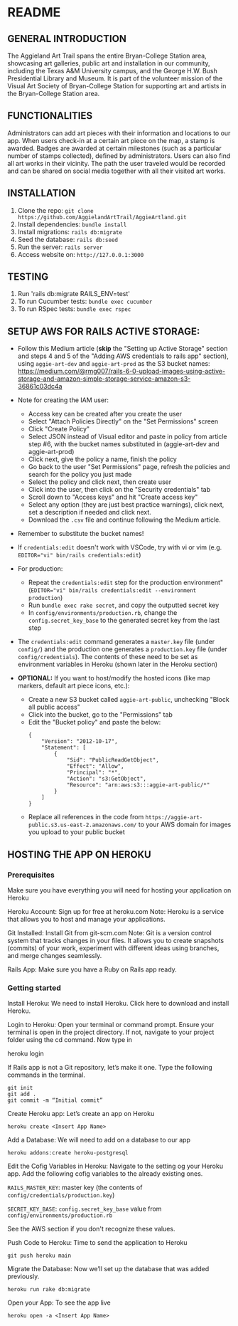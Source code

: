 # README

## GENERAL INTRODUCTION

The Aggieland Art Trail spans the entire Bryan-College Station area, showcasing art galleries, public art and installation in our community, including the Texas A&M University campus, and the George H.W. Bush Presidential Library and Museum. It is part of the volunteer mission of the Visual Art Society of Bryan-College Station for supporting art and artists in the Bryan-College Station area. 

## FUNCTIONALITIES

Administrators can add art pieces with their information and locations to our app. When users check-in at a certain art piece on the map, a stamp is awarded. Badges are awarded at certain milestones (such as a particular number of stamps collected), defined by administrators. Users can also find all art works in their vicinity. The path the user traveled would be recorded and can be shared on social media together with all their visited art works.

## INSTALLATION 
1. Clone the repo: ```git clone https://github.com/AggielandArtTrail/AggieArtland.git```
2. Install dependencies: `bundle install`
3. Install migrations: `rails db:migrate`
4. Seed the database: `rails db:seed`
5. Run the server: `rails server`
6. Access website on: `http://127.0.0.1:3000`

## TESTING
1. Run 'rails db:migrate RAILS_ENV=test'
2. To run Cucumber tests: `bundle exec cucumber`
3. To run RSpec tests: `bundle exec rspec`


## SETUP AWS FOR RAILS ACTIVE STORAGE:
   - Follow this Medium article (**skip** the "Setting up Active Storage" section and steps 4 and 5 of the "Adding AWS credentials to rails app" section), using 
`aggie-art-dev` and `aggie-art-prod` as the S3 bucket names: https://medium.com/@rmg007/rails-6-0-upload-images-using-active-storage-and-amazon-simple-storage-service-amazon-s3-36861c03dc4a
   
   - Note for creating the IAM user: 
     - Access key can be created after you create the user
     - Select "Attach Policies Directly" on the "Set Permissions" screen
     - Click "Create Policy"
     - Select JSON instead of Visual editor and paste in policy from article step #6, with the bucket names substituted in (aggie-art-dev and aggie-art-prod)
     - Click next, give the policy a name, finish the policy
     - Go back to the user "Set Permissions" page, refresh the policies and search for the policy you just made
     - Select the policy and click next, then create user
     - Click into the user, then click on the "Security credentials" tab
     - Scroll down to "Access keys" and hit "Create access key"
     - Select any option (they are just best practice warnings), click next, set a description if needed and click next.
     - Download the `.csv` file and continue following the Medium article.
   
   - Remember to substitute the bucket names! 
   - If `credentials:edit` doesn't work with VSCode, try with vi or vim (e.g. `EDITOR="vi" bin/rails credentials:edit`)
   - For production: 
     - Repeat the `credentials:edit` step for the production environment" (`EDITOR="vi" bin/rails credentials:edit --environment production`)
     - Run `bundle exec rake secret`, and copy the outputted secret key
     - In `config/environments/production.rb`, change the `config.secret_key_base` to the generated secret key from the last step
   - The `credentials:edit` command generates a `master.key` file (under `config/`) and the production one generates a `production.key` file (under `config/credentials`). The contents of these need to be set as environment variables in Heroku (shown later in the Heroku section)
   
   - **OPTIONAL:** If you want to host/modify the hosted icons (like map markers, default art piece icons, etc.): 
     - Create a new S3 bucket called `aggie-art-public`, unchecking "Block all public access" 
     - Click into the bucket, go to the "Permissions" tab
     - Edit the "Bucket policy" and paste the below:
       ```
       {
           "Version": "2012-10-17",
           "Statement": [
               {
                   "Sid": "PublicReadGetObject",
                   "Effect": "Allow",
                   "Principal": "*",
                   "Action": "s3:GetObject",
                   "Resource": "arn:aws:s3:::aggie-art-public/*"
               }
           ]
       }
       ```
     - Replace all references in the code from `https://aggie-art-public.s3.us-east-2.amazonaws.com/` to your AWS domain for images you upload to your public bucket


## HOSTING THE APP ON HEROKU

### Prerequisites

Make sure you have everything you will need for hosting your application on Heroku

Heroku Account: Sign up for free at heroku.com 
Note: Heroku is a service that allows you to host and manage your applications.

Git Installed: Install Git from git-scm.com 
Note: Git is a version control system that tracks changes in your files. It allows you to create snapshots (commits) of your work, experiment with different ideas using branches, and merge changes seamlessly.

Rails App: Make sure you have a Ruby on Rails app ready. 


### Getting started

Install Heroku:  We need to install Heroku. Click here to download and install Heroku.

Login to Heroku: Open your terminal or command prompt. Ensure your terminal is open in the project directory. If not, navigate to your project folder using the cd command. Now type in

heroku login

If Rails app is not a Git repository, let’s make it one. Type the following commands in the terminal.
	
	git init
	git add .
	git commit -m “Initial commit”

Create Heroku app: Let’s create an app on Heroku
	
	heroku create <Insert App Name> 

Add a Database: We will need to add on a database to our app
	
	heroku addons:create heroku-postgresql

Edit the Cofig Variables in Heroku: Navigate to the setting og your Heroku app. Add the following cofig variables to the already existing ones.

`RAILS_MASTER_KEY`: master key (the contents of `config/credentials/production.key`) 

`SECRET_KEY_BASE`: `config.secret_key_base` value from `config/environments/production.rb`

See the AWS section if you don't recognize these values.

Push Code to Heroku: Time to send the application to Heroku

	git push heroku main

Migrate the Database: Now we’ll set up the database that was added previously.

	heroku run rake db:migrate

Open your App: To see the app live
	
	heroku open -a <Insert App Name>

 

	
	
	





